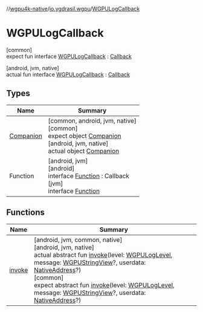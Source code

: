 //[wgpu4k-native](../../../index.md)/[io.ygdrasil.wgpu](../index.md)/[WGPULogCallback](index.md)

# WGPULogCallback

[common]\
expect fun interface [WGPULogCallback](index.md) : [Callback](../../ffi/-callback/index.md)

[android, jvm, native]\
actual fun interface [WGPULogCallback](index.md) : [Callback](../../ffi/-callback/index.md)

## Types

| Name | Summary |
|---|---|
| [Companion](-companion/index.md) | [common, android, jvm, native]<br>[common]<br>expect object [Companion](-companion/index.md)<br>[android, jvm, native]<br>actual object [Companion](-companion/index.md) |
| Function | [android, jvm]<br>[android]<br>interface [Function]([android]-function/index.md) : Callback<br>[jvm]<br>interface [Function]([jvm]-function/index.md) |

## Functions

| Name | Summary |
|---|---|
| [invoke](invoke.md) | [android, jvm, common, native]<br>[android, jvm, native]<br>actual abstract fun [invoke](invoke.md)(level: [WGPULogLevel](../-w-g-p-u-log-level/index.md), message: [WGPUStringView](../-w-g-p-u-string-view/index.md)?, userdata: [NativeAddress](../../ffi/-native-address/index.md)?)<br>[common]<br>expect abstract fun [invoke](invoke.md)(level: [WGPULogLevel](../-w-g-p-u-log-level/index.md), message: [WGPUStringView](../-w-g-p-u-string-view/index.md)?, userdata: [NativeAddress](../../ffi/-native-address/index.md)?) |